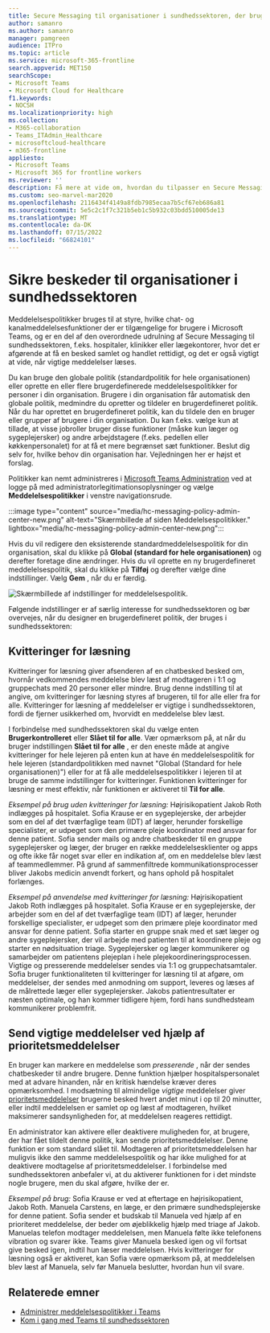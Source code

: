 ```yaml
---
title: Secure Messaging til organisationer i sundhedssektoren, der bruger Microsoft Teams
author: samanro
ms.author: samanro
manager: pamgreen
audience: ITPro
ms.topic: article
ms.service: microsoft-365-frontline
search.appverid: MET150
searchScope:
- Microsoft Teams
- Microsoft Cloud for Healthcare
f1.keywords:
- NOCSH
ms.localizationpriority: high
ms.collection:
- M365-collaboration
- Teams_ITAdmin_Healthcare
- microsoftcloud-healthcare
- m365-frontline
appliesto:
- Microsoft Teams
- Microsoft 365 for frontline workers
ms.reviewer: ''
description: Få mere at vide om, hvordan du tilpasser en Secure Messaging-politik for Microsoft Teams, der kan indeholde kvitteringer for læsning og prioritetsmeddelelser.
ms.custom: seo-marvel-mar2020
ms.openlocfilehash: 2116434f4149a8fdb7985ecaa7b5cf67eb686a81
ms.sourcegitcommit: 5e5c2c1f7c321b5eb1c5b932c03bdd510005de13
ms.translationtype: MT
ms.contentlocale: da-DK
ms.lasthandoff: 07/15/2022
ms.locfileid: "66824101"
---
```

# <a name="secure-messaging-for-healthcare-organizations"></a>Sikre beskeder til organisationer i sundhedssektoren

Meddelelsespolitikker bruges til at styre, hvilke chat- og kanalmeddelelsesfunktioner der er tilgængelige for brugere i Microsoft Teams, og er en del af den overordnede udrulning af Secure Messaging til sundhedssektoren, f.eks. hospitaler, klinikker eller lægekontorer, hvor det er afgørende at få en besked samlet og handlet rettidigt, og det er også vigtigt at vide, når vigtige meddelelser læses.

Du kan bruge den globale politik (standardpolitik for hele organisationen) eller oprette en eller flere brugerdefinerede meddelelsespolitikker for personer i din organisation. Brugere i din organisation får automatisk den globale politik, medmindre du opretter og tildeler en brugerdefineret politik. Når du har oprettet en brugerdefineret politik, kan du tildele den en bruger eller grupper af brugere i din organisation. Du kan f.eks. vælge kun at tillade, at visse jobroller bruger disse funktioner (måske kun læger og sygeplejersker) og andre arbejdstagere (f.eks. pedellen eller køkkenpersonalet) for at få et mere begrænset sæt funktioner. Beslut dig selv for, hvilke behov din organisation har. Vejledningen her er højst et forslag.

Politikker kan nemt administreres i [Microsoft Teams Administration](https://admin.teams.microsoft.com) ved at logge på med administratorlegitimationsoplysninger og vælge **Meddelelsespolitikker** i venstre navigationsrude.

 :::image type="content" source="media/hc-messaging-policy-admin-center-new.png" alt-text="Skærmbillede af siden Meddelelsespolitikker." lightbox="media/hc-messaging-policy-admin-center-new.png":::
 
 Hvis du vil redigere den eksisterende standardmeddelelsespolitik for din organisation, skal du klikke på **Global (standard for hele organisationen)** og derefter foretage dine ændringer. Hvis du vil oprette en ny brugerdefineret meddelelsespolitik, skal du klikke på **Tilføj** og derefter vælge dine indstillinger. Vælg **Gem** , når du er færdig.

![Skærmbillede af indstillinger for meddelelsespolitik.](media/hc-messaging-policy.png)

Følgende indstillinger er af særlig interesse for sundhedssektoren og bør overvejes, når du designer en brugerdefineret politik, der bruges i sundhedssektoren:

## <a name="read-receipts"></a>Kvitteringer for læsning

Kvitteringer for læsning giver afsenderen af en chatbesked besked om, hvornår vedkommendes meddelelse blev læst af modtageren i 1:1 og gruppechats med 20 personer eller mindre. Brug denne indstilling til at angive, om kvitteringer for læsning styres af brugeren, til for alle eller fra for alle. Kvitteringer for læsning af meddelelser er vigtige i sundhedssektoren, fordi de fjerner usikkerhed om, hvorvidt en meddelelse blev læst.

I forbindelse med sundhedssektoren skal du vælge enten **Brugerkontrolleret** eller **Slået til for alle**. Vær opmærksom på, at når du bruger indstillingen **Slået til for alle** , er den eneste måde at angive kvitteringer for hele lejeren på enten kun at have én meddelelsespolitik for hele lejeren (standardpolitikken med navnet "Global (Standard for hele organisationen)") eller for at få alle meddelelsespolitikker i lejeren til at bruge de samme indstillinger for kvitteringer. Funktionen kvitteringer for læsning er mest effektiv, når funktionen er aktiveret til **Til for alle**.

*Eksempel på brug uden kvitteringer for læsning:* Højrisikopatient Jakob Roth indlægges på hospitalet.  Sofia Krause er en sygeplejerske, der arbejder som en del af det tværfaglige team (IDT) af læger, herunder forskellige specialister, er udpeget som den primære pleje koordinator med ansvar for denne patient.  Sofia sender mails og andre chatbeskeder til en gruppe sygeplejersker og læger, der bruger en række meddelelsesklienter og apps og ofte ikke får noget svar eller en indikation af, om en meddelelse blev læst af teammedlemmer. På grund af sammenfiltrede kommunikationsprocesser bliver Jakobs medicin anvendt forkert, og hans ophold på hospitalet forlænges.

*Eksempel på anvendelse med kvitteringer for læsning:* Højrisikopatient Jakob Roth indlægges på hospitalet.  Sofia Krause er en sygeplejerske, der arbejder som en del af det tværfaglige team (IDT) af læger, herunder forskellige specialister, er udpeget som den primære pleje koordinator med ansvar for denne patient.  Sofia starter en gruppe snak med et sæt læger og andre sygeplejersker, der vil arbejde med patienten til at koordinere pleje og starter en nødsituation triage.  Sygeplejersker og læger kommunikerer og samarbejder om patientens plejeplan i hele plejekoordineringsprocessen.  Vigtige og presserende meddelelser sendes via 1:1 og gruppechatsamtaler. Sofia bruger funktionaliteten til kvitteringer for læsning til at afgøre, om meddelelser, der sendes med anmodning om support, leveres og læses af de målrettede læger eller sygeplejersker. Jakobs patientresultater er næsten optimale, og han kommer tidligere hjem, fordi hans sundhedsteam kommunikerer problemfrit.

## <a name="send-urgent-messages-using-priority-notifications"></a>Send vigtige meddelelser ved hjælp af prioritetsmeddelelser

En bruger kan markere en meddelelse som *presserende* , når der sendes chatbeskeder til andre brugere. Denne funktion hjælper hospitalspersonalet med at advare hinanden, når en kritisk hændelse kræver deres opmærksomhed. I modsætning til almindelige *vigtige* meddelelser giver [prioritetsmeddelelser](https://support.microsoft.com/article/mark-a-message-as-important-or-urgent-in-teams-ea99d5b6-1317-4550-8d75-86ff14cd4462) brugerne besked hvert andet minut i op til 20 minutter, eller indtil meddelelsen er samlet op og læst af modtageren, hvilket maksimerer sandsynligheden for, at meddelelsen reageres rettidigt.

En administrator kan aktivere eller deaktivere muligheden for, at brugere, der har fået tildelt denne politik, kan sende prioritetsmeddelelser. Denne funktion er som standard slået til. Modtageren af prioritetsmeddelelsen har muligvis ikke den samme meddelelsespolitik og har ikke mulighed for at deaktivere modtagelse af prioritetsmeddelelser. I forbindelse med sundhedssektoren anbefaler vi, at du aktiverer funktionen for i det mindste nogle brugere, men du skal afgøre, hvilke der er.

*Eksempel på brug:* Sofia Krause er ved at eftertage en højrisikopatient, Jakob Roth. Manuela Carstens, en læge, er den primære sundhedsplejerske for denne patient.  Sofia sender et budskab til Manuela ved hjælp af en prioriteret meddelelse, der beder om øjeblikkelig hjælp med triage af Jakob.  Manuelas telefon modtager meddelelsen, men Manuela følte ikke telefonens vibration og svarer ikke. Teams giver Manuela besked igen og vil fortsat give besked igen, indtil hun læser meddelelsen. Hvis kvitteringer for læsning også er aktiveret, kan Sofia være opmærksom på, at meddelelsen blev læst af Manuela, selv før Manuela beslutter, hvordan hun vil svare.

## <a name="related-topics"></a>Relaterede emner

- [Administrer meddelelsespolitikker i Teams](/microsoftteams/messaging-policies-in-teams)
- [Kom i gang med Teams til sundhedssektoren](teams-in-hc.md)
